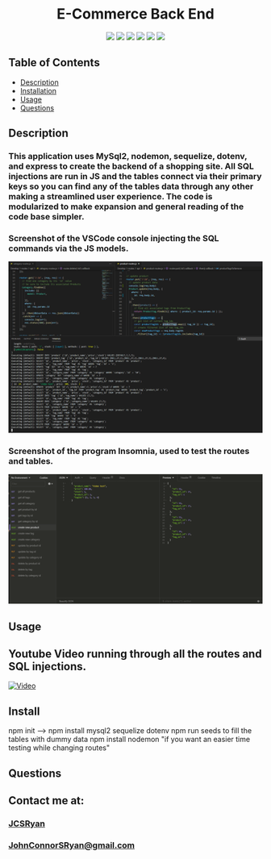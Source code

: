 <h1 align="center">E-Commerce Back End</h1>

<p align="center">
<img src="https://img.shields.io/badge/Javascript-brightgreen"/>
<img src="https://img.shields.io/badge/Mysql-red"/>
<img src="https://img.shields.io/badge/Node.js-success"/>
<img src="https://img.shields.io/badge/Sequelize-blue"/>  
<img src="https://img.shields.io/badge/Insomnia-orange"/>
<img src="https://img.shields.io/badge/PRs-welcome-brightgreen.svg?style=flat-square">
</p>



## Table of Contents
- [Description](#description)
- [Installation](#install)
- [Usage](#usage)
- [Questions](#questions)

## Description
### This application uses MySql2, nodemon, sequelize, dotenv, and express to create the backend of a shopping site. All SQL injections are run in JS and the tables connect via their primary keys so you can find any of the tables data through any other making a streamlined user experience. The code is modularized to make expansion and general reading of the code base simpler. 

### Screenshot of the VSCode console injecting the SQL commands via the JS models.
![](2020-06-14-17-46-33.png)

### Screenshot of the program Insomnia, used to test the routes and tables.
![](2020-06-14-17-47-12.png)

## Usage
## Youtube Video running through all the routes and SQL injections.
[![Video](https://img.youtube.com/vi/3O3-Bdrlm3Y/0.jpg)](https://www.youtube.com/watch?v=3O3-Bdrlm3Y&feature=youtu.be)


## Install
npm init  --> npm install mysql2 sequelize dotenv
npm run seeds to fill the tables with dummy data
npm install nodemon "if you want an easier time testing while changing routes"


## Questions
## Contact me at:
### [JCSRyan](https://github.com/jcsryan)
### JohnConnorSRyan@gmail.com